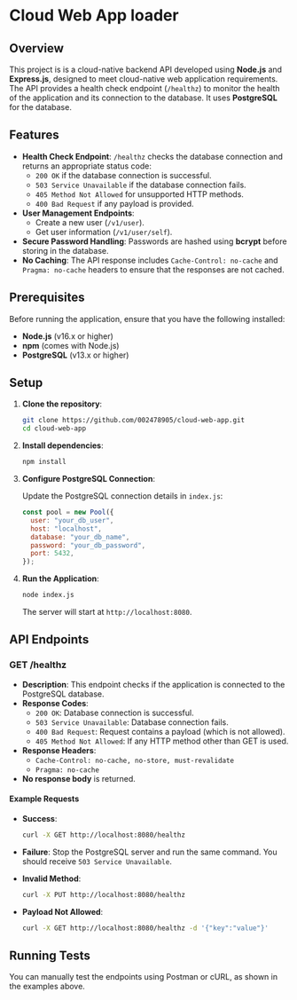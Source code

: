 # Cloud Web App loader

## Overview

This project is is a cloud-native backend API developed using **Node.js** and **Express.js**, designed to meet cloud-native web application requirements. The API provides a health check endpoint (`/healthz`) to monitor the health of the application and its connection to the database. It uses **PostgreSQL** for the database.

## Features

- **Health Check Endpoint**: `/healthz` checks the database connection and returns an appropriate status code:
  - `200 OK` if the database connection is successful.
  - `503 Service Unavailable` if the database connection fails.
  - `405 Method Not Allowed` for unsupported HTTP methods.
  - `400 Bad Request` if any payload is provided.
- **User Management Endpoints**:
  - Create a new user (`/v1/user`).
  - Get user information (`/v1/user/self`).
- **Secure Password Handling**: Passwords are hashed using **bcrypt** before storing in the database.
- **No Caching**: The API response includes `Cache-Control: no-cache` and `Pragma: no-cache` headers to ensure that the responses are not cached.

## Prerequisites

Before running the application, ensure that you have the following installed:

- **Node.js** (v16.x or higher)
- **npm** (comes with Node.js)
- **PostgreSQL** (v13.x or higher)

## Setup

1. **Clone the repository**:

   ```bash
   git clone https://github.com/002478905/cloud-web-app.git
   cd cloud-web-app
   ```

2. **Install dependencies**:

   ```bash
   npm install
   ```

3. **Configure PostgreSQL Connection**:

   Update the PostgreSQL connection details in `index.js`:

   ```javascript
   const pool = new Pool({
     user: "your_db_user",
     host: "localhost",
     database: "your_db_name",
     password: "your_db_password",
     port: 5432,
   });
   ```

4. **Run the Application**:

   ```bash
   node index.js
   ```

   The server will start at `http://localhost:8080`.

## API Endpoints

### **GET /healthz**

- **Description**: This endpoint checks if the application is connected to the PostgreSQL database.
- **Response Codes**:
  - `200 OK`: Database connection is successful.
  - `503 Service Unavailable`: Database connection fails.
  - `400 Bad Request`: Request contains a payload (which is not allowed).
  - `405 Method Not Allowed`: If any HTTP method other than GET is used.
- **Response Headers**:
  - `Cache-Control: no-cache, no-store, must-revalidate`
  - `Pragma: no-cache`
- **No response body** is returned.

#### Example Requests

- **Success**:

  ```bash
  curl -X GET http://localhost:8080/healthz
  ```

- **Failure**:
  Stop the PostgreSQL server and run the same command. You should receive `503 Service Unavailable`.

- **Invalid Method**:

  ```bash
  curl -X PUT http://localhost:8080/healthz
  ```

- **Payload Not Allowed**:
  ```bash
  curl -X GET http://localhost:8080/healthz -d '{"key":"value"}'
  ```

## Running Tests

You can manually test the endpoints using Postman or cURL, as shown in the examples above.

